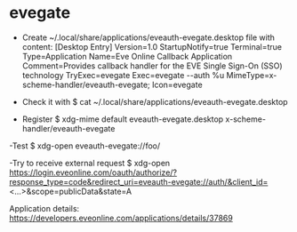# evegate



- Create ~/.local/share/applications/eveauth-evegate.desktop file with content:
[Desktop Entry]
Version=1.0
StartupNotify=true
Terminal=true
Type=Application
Name=Eve Online Callback Application
Comment=Provides callback handler for the EVE Single Sign-On (SSO) technology
TryExec=evegate
Exec=evegate --auth %u
MimeType=x-scheme-handler/eveauth-evegate;
Icon=evegate

- Check it with
$ cat ~/.local/share/applications/eveauth-evegate.desktop

- Register 
$ xdg-mime default eveauth-evegate.desktop  x-scheme-handler/eveauth-evegate

-Test 
$ xdg-open eveauth-evegate://foo/

-Try to receive external request
$ xdg-open https://login.eveonline.com/oauth/authorize/?response_type=code&redirect_uri=eveauth-evegate://auth/&client_id=<...>&scope=publicData&state=A

Application details: https://developers.eveonline.com/applications/details/37869



